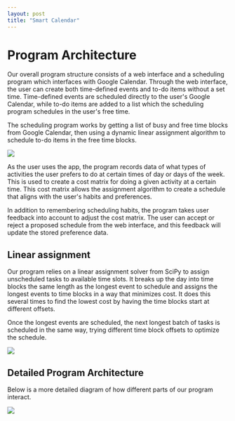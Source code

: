 ```yaml
---
layout: post
title: "Smart Calendar"
---
```


# Program Architecture

Our overall program structure consists of a web interface and a scheduling program which interfaces with Google Calendar. Through the web interface, the user can create both time-defined events and to-do items without a set time. Time-defined events are scheduled directly to the user's Google Calendar, while to-do items are added to a list which the scheduling program schedules in the user's free time.

The scheduling program works by getting a list of busy and free time blocks from Google Calendar, then using a dynamic linear assignment algorithm to schedule to-do items in the free time blocks.

![](images/structure.png)

As the user uses the app, the program records data of what types of activities the user prefers to do at certain times of day or days of the week. This is used to create a cost matrix for doing a given activity at a certain time. This cost matrix allows the assignment algorithm to create a schedule that aligns with the user's habits and preferences.

In addition to remembering scheduling habits, the program takes user feedback into account to adjust the cost matrix. The user can accept or reject a proposed schedule from the web interface, and this feedback will update the stored preference data.

## Linear assignment

Our program relies on a linear assignment solver from SciPy to assign unscheduled tasks to available time slots. It breaks up the day into time blocks the same length as the longest event to schedule and assigns the longest events to time blocks in a way that minimizes cost. It does this several times to find the lowest cost by having the time blocks start at different offsets.

Once the longest events are scheduled, the next longest batch of tasks is scheduled in the same way, trying different time block offsets to optimize the schedule.

![](images/AR_2.png)

## Detailed Program Architecture

Below is a more detailed diagram of how different parts of our program interact.

![](images/Screenshot%20from%202018-04-24%2014-00-34.png)

